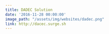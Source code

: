 ```yaml
---
title: DADEC Solution
date: '2016-11-28 00:00:00'
image_path: "/assets/img/websites/dadec.png"
link: http://dacec.surge.sh
---
```


